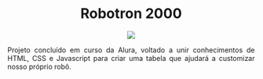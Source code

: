 <h1 align="center"> Robotron 2000 </h1>

<p align="center">
<img src="https://img.shields.io/badge/STATUS-COMPLETE-green"/>
</p>

<p align="justify">Projeto concluído em curso da Alura, voltado a unir conhecimentos de HTML, CSS e Javascript para criar uma tabela que ajudará a customizar nosso próprio robô.</p>
